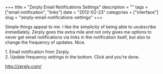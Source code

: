 +++
title = "Zerply Email Notifications Settings"
description = ""
tags = ["email notification", "links"]
date = "2012-02-23"
categories = ["interface"]
slug = "zerply-email-notifications-settings"
+++


<p>Simple things appeal to me. I like the simplicity of being able to usubscribe immediately. Zerply goes the extra mile and not only gives me options to never get email notifications via links in the notification itself, but also to change the frequency of updates. Nice.</p>

<div id="screens-full" class="clear"><div class="caption">1. Email notification from Zerply.</div><div class="fullimg clear"><a href="//media.konigi.com/interface/zerply-email-notifications-1.png" class="group" rel="group" title="1. Email notification from Zerply."><img src="//media.konigi.com/interface/zerply-email-notifications-1.png" alt="" class="img-responsive"></a></div></div><div id="screens-full" class="clear"><div class="caption">2. Update frequency settings in the bottom. Click and you're done.</div><div class="fullimg clear"><a href="//media.konigi.com/interface/zerply-email-notifications-2.png" class="group" rel="group" title="2. Update frequency settings in the bottom. Click and you're done."><img src="//media.konigi.com/interface/zerply-email-notifications-2.png" alt="" class="img-responsive"></a></div></div>        
<p><a href="http://zerply.com/">http://zerply.com/</a></p>

